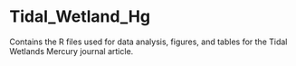 # Tidal_Wetland_Hg
Contains the R files used for data analysis, figures, and tables for the Tidal Wetlands Mercury journal article.
